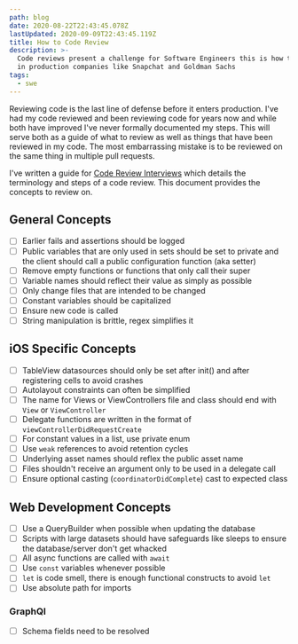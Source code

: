 ```yaml
---
path: blog
date: 2020-08-22T22:43:45.078Z
lastUpdated: 2020-09-09T22:43:45.119Z
title: How to Code Review
description: >-
  Code reviews present a challenge for Software Engineers this is how to do it
  in production companies like Snapchat and Goldman Sachs
tags:
  - swe
---
```


Reviewing code is the last line of defense before it enters production. I've had my code reviewed and been reviewing code for years now and while both have improved I've never formally documented my steps. This will serve both as a guide of what to review as well as things that have been reviewed in my code. The most embarrassing mistake is to be reviewed on the same thing in multiple pull requests.

I've written a guide for [Code Review Interviews](https://marcusmth.com/how-to-ace-your-code-review-interview/) which details the terminology and steps of a code review. This document provides the concepts to review on.

## General Concepts

- [ ] Earlier fails and assertions should be logged
- [ ] Public variables that are only used in sets should be set to private and the client should call a public configuration function (aka setter)
- [ ] Remove empty functions or functions that only call their super
- [ ] Variable names should reflect their value as simply as possible
- [ ] Only change files that are intended to be changed
- [ ] Constant variables should be capitalized
- [ ] Ensure new code is called
- [ ] String manipulation is brittle, regex simplifies it

## iOS Specific Concepts

- [ ] TableView datasources should only be set after init() and after registering cells to avoid crashes
- [ ] Autolayout constraints can often be simplified
- [ ] The name for Views or ViewControllers file and class should end with `View` or `ViewController`
- [ ] Delegate functions are written in the format of `viewControllerDidRequestCreate`
- [ ] For constant values in a list, use private enum
- [ ] Use `weak` references to avoid retention cycles
- [ ] Underlying asset names should reflex the public asset name
- [ ] Files shouldn't receive an argument only to be used in a delegate call
- [ ] Ensure optional casting (`coordinatorDidComplete`) cast to expected class

## Web Development Concepts

- [ ] Use a QueryBuilder when possible when updating the database
- [ ] Scripts with large datasets should have safeguards like sleeps to ensure the database/server don't get whacked
- [ ] All async functions are called with `await`
- [ ] Use `const` variables whenever possible
- [ ] `let` is code smell, there is enough functional constructs to avoid `let`
- [ ] Use absolute path for imports

### GraphQl
- [ ] Schema fields need to be resolved